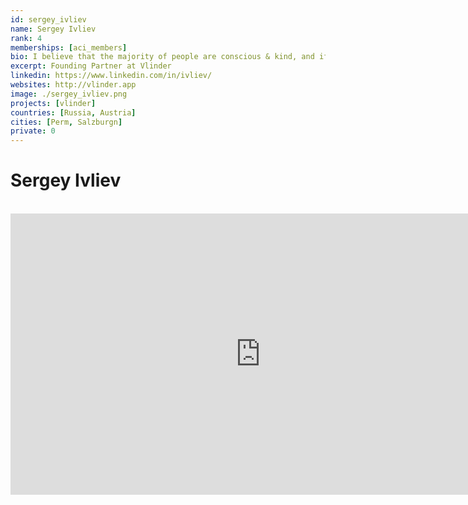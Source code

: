 ```yaml
---
id: sergey_ivliev
name: Sergey Ivliev
rank: 4
memberships: [aci_members]
bio: I believe that the majority of people are conscious & kind, and if we join sync we can have an impact on a planetary scale with the help of ‘modern magic’ engineering. I did my PhD degree in financial mathematics at Perm State University (Russia). Being disappointed with the unsustainable and inefficient financial systems we have founded Lykke, Swiss FinTech startup, which has pioneered many cryptofinance solutions like first security token offering, first natural capital-backed token, first non-custodial DEX on Bitcoin blockchain. This journey empowered us to start Vlinder, which aims to radically simplify impact investing and scale citizens actions to solve Earth’s global problems like deforestation, inequality, pollution.
excerpt: Founding Partner at Vlinder
linkedin: https://www.linkedin.com/in/ivliev/
websites: http://vlinder.app
image: ./sergey_ivliev.png
projects: [vlinder]
countries: [Russia, Austria]
cities: [Perm, Salzburgn]
private: 0
---
```

# Sergey Ivliev

<BR>

<iframe src="https://player.vimeo.com/video/434682048" width="800" height="450" frameborder="0" allow="autoplay; fullscreen" allowfullscreen></iframe>

<BR>




